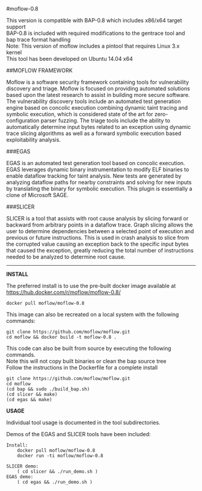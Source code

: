 #moflow-0.8  

This version is compatible with BAP-0.8 which includes x86/x64 target support  
BAP-0.8 is included with required modifications to the gentrace tool and bap trace format handling  
Note: This version of moflow includes a pintool that requires Linux 3.x kernel  
This tool has been developed on Ubuntu 14.04 x64  

##MOFLOW FRAMEWORK  

Moflow is a software security framework containing tools for vulnerability discovery and triage. Moflow is focused on providing automated solutions based upon the latest research to assist in building more secure software. The vulnerability discovery tools include an automated test generation engine based on concolic execution combining dynamic taint tracing and symbolic execution, which is considered state of the art for zero-configuration parser fuzzing. The triage tools include the ability to automatically determine input bytes related to an exception using dynamic trace slicing algorithms as well as a forward symbolic execution based exploitability analysis.  

###EGAS  

EGAS is an automated test generation tool based on concolic execution. EGAS leverages dynamic binary instrumentation to modify ELF binaries to enable dataflow tracking for taint analysis. New tests are generated by analyzing dataflow paths for nearby constraints and solving for new inputs by translating the binary for symbolic execution. This plugin is essentially a clone of Microsoft SAGE.  
 
###SLICER  

SLICER is a tool that assists with root cause analysis by slicing forward or backward from arbitrary points in a dataflow trace. Graph slicing allows the user to determine dependencies between a selected point of execution and previous or future instructions. This is used in crash analysis to slice from the corrupted value causing an exception back to the specific input bytes that caused the exception, greatly reducing the total number of instructions needed to be analyzed to determine root cause.  

***

**INSTALL**  

The preferred install is to use the pre-built docker image available at https://hub.docker.com/r/moflow/moflow-0.8/  

    docker pull moflow/moflow-0.8  

This image can also be recreated on a local system with the following commands:  
 
    git clone https://github.com/moflow/moflow.git  
    cd moflow && docker build -t moflow-0.8 .  

This code can also be built from source by executing the following commands.  
Note this will not copy built binaries or clean the bap source tree  
Follow the instructions in the Dockerfile for a complete install  

    git clone https://github.com/moflow/moflow.git  
    cd moflow  
    (cd bap && sudo ./build_bap.sh)  
    (cd slicer && make)  
    (cd egas && make)  
 
 
**USAGE**  
  
Individual tool usage is documented in the tool subdirectories.  
  
Demos of the EGAS and SLICER tools have been included:  
  
    Install:     
        docker pull moflow/moflow-0.8  
        docker run -ti moflow/moflow-0.8  
  
    SLICER demo: 
        ( cd slicer && ./run_demo.sh )  
    EGAS demo:   
        ( cd egas && ./run_demo.sh )  
    

    


